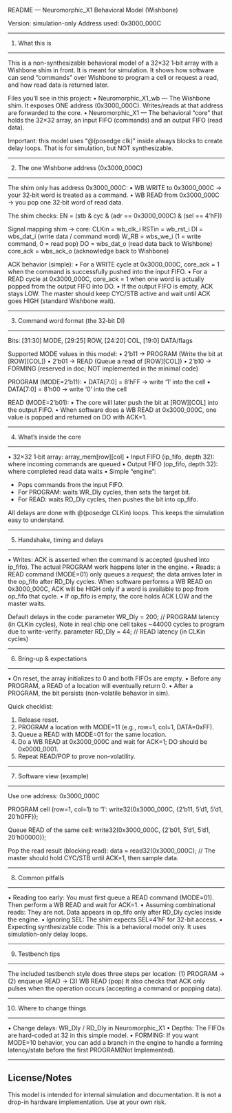 README — Neuromorphic_X1 Behavioral Model (Wishbone)

Version: simulation-only
Address used: 0x3000_000C

---------------------------------------------------------------------
1) What this is
---------------------------------------------------------------------
This is a non-synthesizable behavioral model of a 32×32 1‑bit
array with a Wishbone shim in front. It is meant for simulation.
It shows how software can send “commands” over Wishbone to program
a cell or request a read, and how read data is returned later.

Files you’ll see in this project:
• Neuromorphic_X1_wb — The Wishbone shim. It exposes ONE address
  (0x3000_000C). Writes/reads at that address are forwarded to the core.
• Neuromorphic_X1 — The behavioral “core” that holds
  the 32×32 array, an input FIFO (commands) and an output FIFO (read data).

Important: this model uses “@(posedge clk)” inside always blocks to create
delay loops. That is for simulation, but NOT synthesizable.

---------------------------------------------------------------------
2) The one Wishbone address (0x3000_000C)
---------------------------------------------------------------------
The shim only has address 0x3000_000C:
• WB WRITE to 0x3000_000C  → your 32‑bit word is treated as a command.
• WB READ  from 0x3000_000C → you pop one 32‑bit word of read data.

The shim checks:
  EN = (stb & cyc & (adr == 0x3000_000C) & (sel == 4’hF))

Signal mapping shim → core:
  CLKin = wb_clk_i
  RSTin = wb_rst_i
  DI    = wbs_dat_i   (write data / command word)
  W_RB  = wbs_we_i    (1 = write command, 0 = read pop)
  DO    = wbs_dat_o   (read data back to Wishbone)
  core_ack = wbs_ack_o (acknowledge back to Wishbone)

ACK behavior (simple):
• For a WRITE cycle at 0x3000_000C, core_ack = 1 when the command is
  successfully pushed into the input FIFO.
• For a READ cycle at 0x3000_000C, core_ack = 1 when one word is
  actually popped from the output FIFO into DO.
• If the output FIFO is empty, ACK stays LOW. The master should keep
  CYC/STB active and wait until ACK goes HIGH (standard Wishbone wait).

---------------------------------------------------------------------
3) Command word format (the 32‑bit DI)
---------------------------------------------------------------------
Bits:  [31:30] MODE, [29:25] ROW, [24:20] COL, [19:0] DATA/flags

Supported MODE values in this model:
• 2’b11 → PROGRAM (Write the bit at [ROW][COL])
• 2’b01 → READ    (Queue a read of [ROW][COL])
• 2’b10 → FORMING (reserved in doc; NOT implemented in the minimal code)

PROGRAM (MODE=2’b11):
• DATA[7:0] = 8’hFF → write ‘1’ into the cell
• DATA[7:0] = 8’h00 → write ‘0’ into the cell

READ (MODE=2’b01):
• The core will later push the bit at [ROW][COL] into the output FIFO.
• When software does a WB READ at 0x3000_000C, one value is popped and
  returned on DO with ACK=1.

---------------------------------------------------------------------
4) What’s inside the core
---------------------------------------------------------------------
• 32×32 1‑bit array: array_mem[row][col]
• Input FIFO (ip_fifo, depth 32): where incoming commands are queued
• Output FIFO (op_fifo, depth 32): where completed read data waits
• Simple “engine”:
  - Pops commands from the input FIFO.
  - For PROGRAM: waits WR_Dly cycles, then sets the target bit.
  - For READ:    waits RD_Dly cycles, then pushes the bit into op_fifo.

All delays are done with @(posedge CLKin) loops. This keeps the
simulation easy to understand.

---------------------------------------------------------------------
5) Handshake, timing and delays
---------------------------------------------------------------------
• Writes: ACK is asserted when the command is accepted (pushed into
  ip_fifo). The actual PROGRAM work happens later in the engine.
• Reads: a READ command (MODE=01) only queues a *request*; the data
  arrives later in the op_fifo after RD_Dly cycles. When software
  performs a WB READ on 0x3000_000C, ACK will be HIGH only if a word
  is available to pop from op_fifo that cycle.
• If op_fifo is empty, the core holds ACK LOW and the master waits.

Default delays in the code:
  parameter WR_Dly = 200;  // PROGRAM latency (in CLKin cycles), Note in real chip one cell takes ~44000 cycles to program due to write-verify.
  parameter RD_Dly = 44;  // READ latency (in CLKin cycles)

---------------------------------------------------------------------
6) Bring-up & expectations
---------------------------------------------------------------------
• On reset, the array initializes to 0 and both FIFOs are empty.
• Before any PROGRAM, a READ of a location will eventually return 0.
• After a PROGRAM, the bit persists (non-volatile behavior in sim).

Quick checklist:
1) Release reset.
2) PROGRAM a location with MODE=11 (e.g., row=1, col=1, DATA=0xFF).
3) Queue a READ with MODE=01 for the same location.
4) Do a WB READ at 0x3000_000C and wait for ACK=1; DO should be 0x0000_0001.
5) Repeat READ/POP to prove non-volatility.

---------------------------------------------------------------------
7) Software view (example)
---------------------------------------------------------------------
Use one address: 0x3000_000C

PROGRAM cell (row=1, col=1) to ‘1’:
  write32(0x3000_000C, {2’b11, 5’d1, 5’d1, 20’h0FF});

Queue READ of the same cell:
  write32(0x3000_000C, {2’b01, 5’d1, 5’d1, 20’h00000});

Pop the read result (blocking read):
  data = read32(0x3000_000C);
  // The master should hold CYC/STB until ACK=1, then sample data.

---------------------------------------------------------------------
8) Common pitfalls
---------------------------------------------------------------------
• Reading too early: You must first queue a READ command (MODE=01).
  Then perform a WB READ and wait for ACK=1.
• Assuming combinational reads: They are not. Data appears in op_fifo
  only after RD_Dly cycles inside the engine.
• Ignoring SEL: The shim expects SEL=4’hF for 32-bit access.
• Expecting synthesizable code: This is a behavioral model only.
  It uses simulation-only delay loops.

---------------------------------------------------------------------
9) Testbench tips
---------------------------------------------------------------------
The included testbench style does three steps per location:
  (1) PROGRAM → (2) enqueue READ → (3) WB READ (pop)
It also checks that ACK only pulses when the operation occurs
(accepting a command or popping data).

---------------------------------------------------------------------
10) Where to change things
---------------------------------------------------------------------
• Change delays:
    WR_Dly / RD_Dly in Neuromorphic_X1
• Depths:  The FIFOs are hard-coded at 32 in this simple model.
• FORMING: If you want MODE=10 behavior, you can add a branch in the
  engine to handle a forming latency/state before the first PROGRAM(Not Implemented).

---------------------------------------------------------------------
License/Notes
---------------------------------------------------------------------
This model is intended for internal simulation and documentation.
It is not a drop-in hardware implementation. Use at your own risk.
